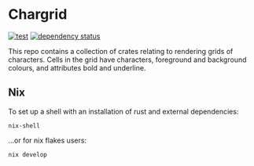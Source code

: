 # Chargrid

[![test](https://github.com/gridbugs/chargrid/actions/workflows/test.yml/badge.svg)](https://github.com/gridbugs/chargrid/actions/workflows/test.yml)
[![dependency status](https://deps.rs/repo/github/gridbugs/chargrid/status.svg)](https://deps.rs/repo/github/gridbugs/chargrid)

This repo contains a collection of crates relating to rendering grids of
characters. Cells in the grid have characters, foreground and background
colours, and attributes bold and underline.

## Nix

To set up a shell with an installation of rust and external dependencies:
```
nix-shell
```
...or for nix flakes users:
```
nix develop
```
